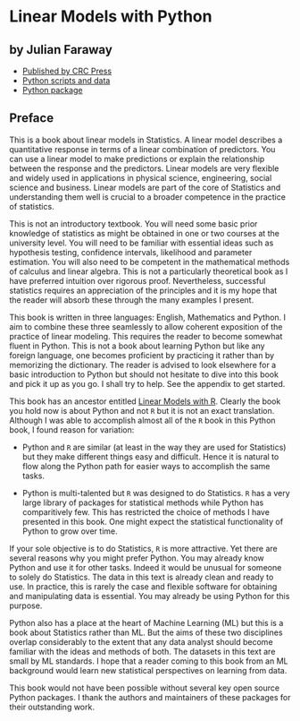 # Linear Models with Python

## by Julian Faraway


- [Published by CRC Press](https://www.routledge.com/Linear-Models-with-Python/Faraway/p/book/9781138483958)
- [Python scripts and data](https://github.com/julianfaraway/LMP) 
- [Python package](https://pypi.org/project/faraway/)

## Preface

This is a book about linear models in Statistics. A linear model describes a quantitative
response in terms of a linear combination of predictors. You can use a linear model
to make predictions or explain the relationship between the response and the predictors.
Linear models are very flexible and widely used in applications in physical
science, engineering, social science and business. Linear models are part of the core
of Statistics and understanding them well is crucial to a broader competence in the
practice of statistics.

This is not an introductory textbook. You will need some basic prior knowledge of
statistics as might be obtained in one or two courses at the university level. You
will need to be familiar with essential ideas such as hypothesis testing, confidence
intervals, likelihood and parameter estimation. You will also need to be competent in
the mathematical methods of calculus and linear algebra. This is not a particularly
theoretical book as I have preferred intuition over rigorous proof. Nevertheless,
successful statistics requires an appreciation of the principles and it is my hope
that the reader will absorb these through the many examples I present.

This book is written in three languages: English, Mathematics and
Python. I aim to combine these three seamlessly to allow coherent
exposition of the practice of linear modeling. This requires the
reader to become somewhat fluent in Python. This is not a book about
learning Python but like any foreign language, one becomes proficient
by practicing it rather than by memorizing the dictionary. The reader
is advised to look elsewhere for a basic introduction to Python but
should not hesitate to dive into this book and pick it up as you go. I
shall try to help. See the appendix to get started.

This book has an ancestor entitled [Linear Models with R](https://julianfaraway.github.io/faraway/LMR/). Clearly
the book you hold now is about Python and not `R` but it is not an exact translation. Although
I was able to accomplish almost all of the `R` book in this Python book, I found reason for
variation:

- Python and `R` are similar (at least in the way they are used for Statistics) but they
  make different things easy and difficult. Hence it is natural to flow along the Python path
  for easier ways to accomplish the same tasks.

- Python is multi-talented but `R` was designed to do Statistics. `R` has a very large library
  of packages for statistical methods while Python has comparitively few. This has restricted
  the choice of methods I have presented in this book. One might expect the statistical functionality
  of Python to grow over time.

If your sole objective is to do Statistics, `R` is more attractive. Yet there are several reasons
why you might prefer Python. You may already know Python and use it for other tasks. Indeed it would
be unusual for someone to solely do Statistics. The data in this text is already clean and ready to use.
In practice, this is rarely the case and flexible software for obtaining and manipulating data is essential.
You may already be using Python for this purpose.

Python also has a place at the heart of Machine Learning (ML) but this is a
book about Statistics rather than ML. But the aims of these two
disciplines overlap considerably to the extent that any data analyst
should become familiar with the ideas and methods of both. The
datasets in this text are small by ML standards. I hope that a reader
coming to this book from an ML background would learn new statistical
perspectives on learning from data.

This book would not have been possible without several key open source
Python packages.  I thank the authors and maintainers of these
packages for their outstanding work.

